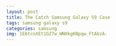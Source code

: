 ```yaml
---
layout: post
title: The Catch Samsung Galaxy S9 Case
tags: samsung galaxy s9
categories: samsung
img: 1E6tcnXEt1GZ7w_WNHkgKNpqw_FtAbzA-
---
```

